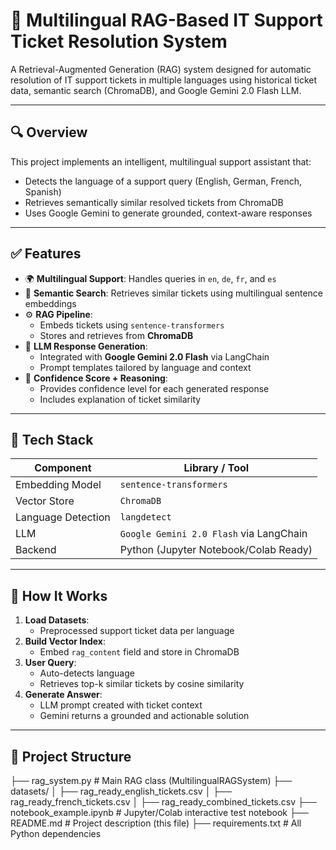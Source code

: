 # 🤖 Multilingual RAG-Based IT Support Ticket Resolution System

A Retrieval-Augmented Generation (RAG) system designed for automatic resolution of IT support tickets in multiple languages using historical ticket data, semantic search (ChromaDB), and Google Gemini 2.0 Flash LLM.

---

## 🔍 Overview

This project implements an intelligent, multilingual support assistant that:
- Detects the language of a support query (English, German, French, Spanish)
- Retrieves semantically similar resolved tickets from ChromaDB
- Uses Google Gemini to generate grounded, context-aware responses

---

## ✅ Features

- 🌍 **Multilingual Support**: Handles queries in `en`, `de`, `fr`, and `es`
- 🧠 **Semantic Search**: Retrieves similar tickets using multilingual sentence embeddings
- ⚙️ **RAG Pipeline**:
  - Embeds tickets using `sentence-transformers`
  - Stores and retrieves from **ChromaDB**
- 🤖 **LLM Response Generation**:
  - Integrated with **Google Gemini 2.0 Flash** via LangChain
  - Prompt templates tailored by language and context
- 🎯 **Confidence Score + Reasoning**:
  - Provides confidence level for each generated response
  - Includes explanation of ticket similarity

---

## 🧠 Tech Stack

| Component          | Library / Tool                          |
|--------------------|------------------------------------------|
| Embedding Model    | `sentence-transformers`                  |
| Vector Store       | `ChromaDB`                               |
| Language Detection | `langdetect`                             |
| LLM                | `Google Gemini 2.0 Flash` via LangChain  |
| Backend            | Python (Jupyter Notebook/Colab Ready)    |

---

## 🚀 How It Works

1. **Load Datasets**:
   - Preprocessed support ticket data per language
2. **Build Vector Index**:
   - Embed `rag_content` field and store in ChromaDB
3. **User Query**:
   - Auto-detects language
   - Retrieves top-k similar tickets by cosine similarity
4. **Generate Answer**:
   - LLM prompt created with ticket context
   - Gemini returns a grounded and actionable solution

---

## 📁 Project Structure

├── rag_system.py # Main RAG class (MultilingualRAGSystem)
├── datasets/
│ ├── rag_ready_english_tickets.csv
│ ├── rag_ready_french_tickets.csv
│ ├── rag_ready_combined_tickets.csv
├── notebook_example.ipynb # Jupyter/Colab interactive test notebook
├── README.md # Project description (this file)
├── requirements.txt # All Python dependencies
